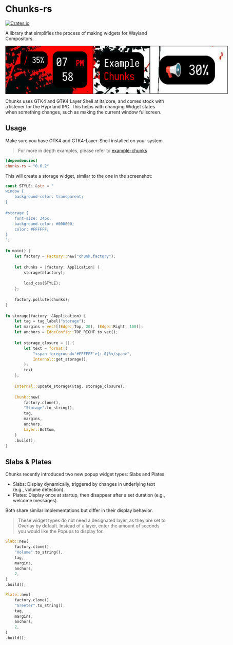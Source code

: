 # Chunks-rs
[![Crates.io](https://img.shields.io/crates/d/chunks-rs?style=flat-square&color=red)](https://crates.io/crates/chunks-rs)

A library that simplifies the process of making widgets for Wayland Compositors.

<div style="display: flex; align-items: center;">
    <img src="screenshots/scrot1.jpg" style="height: 150px;">
    <img src="screenshots/scrot3.jpg" style="height: 150px;">
    <img src="screenshots/scrot4.jpg" style="height: 150px;">
</div>

Chunks uses GTK4 and GTK4 Layer Shell at its core, and comes stock with a listener for the Hyprland IPC. This helps with changing Widget states when something changes, such as making the current window fullscreen.

## Usage

Make sure you have GTK4 and GTK4-Layer-Shell installed on your system.

> For more in depth examples, please refer to [example-chunks](https://github.com/drkrssll/example-chunks)

```toml
[dependencies]
chunks-rs = "0.6.2"
```

This will create a storage widget, similar to the one in the screenshot:
```rs
const STYLE: &str = "
window {
    background-color: transparent;
}

#storage {
    font-size: 34px;
    background-color: #000000;
    color: #FFFFFF;
}
";

fn main() {
    let factory = Factory::new("chunk.factory");

    let chunks = |factory: Application| {
        storage(&factory);

        load_css(STYLE);
    };

    factory.pollute(chunks);
}

fn storage(factory: &Application) {
    let tag = tag_label("storage");
    let margins = vec![(Edge::Top, 20), (Edge::Right, 160)];
    let anchors = EdgeConfig::TOP_RIGHT.to_vec();

    let storage_closure = || {
        let text = format!(
            "<span foreground='#FFFFFF'>{:.0}%</span>",
            Internal::get_storage(),
        );
        text
    };

    Internal::update_storage(&tag, storage_closure);

    Chunk::new(
        factory.clone(),
        "Storage".to_string(),
        tag,
        margins,
        anchors,
        Layer::Bottom,
    )
    .build();
}
```

## Slabs & Plates

Chunks recently introduced two new popup widget types: Slabs and Plates.

- Slabs: Display dynamically, triggered by changes in underlying text (e.g., volume detection).
- Plates: Display once at startup, then disappear after a set duration (e.g., welcome messages).

Both share similar implementations but differ in their display behavior.

> These widget types do not need a designated layer, as they are set to Overlay by default.
> Instead of a layer, enter the amount of seconds you would like the Popups to display for.
```rs
Slab::new(
    factory.clone(),
    "Volume".to_string(),
    tag,
    margins,
    anchors,
    2,
)
.build();
```

```rs
Plate::new(
    factory.clone(),
    "Greeter".to_string(),
    tag,
    margins,
    anchors,
    2,
)
.build();
```
